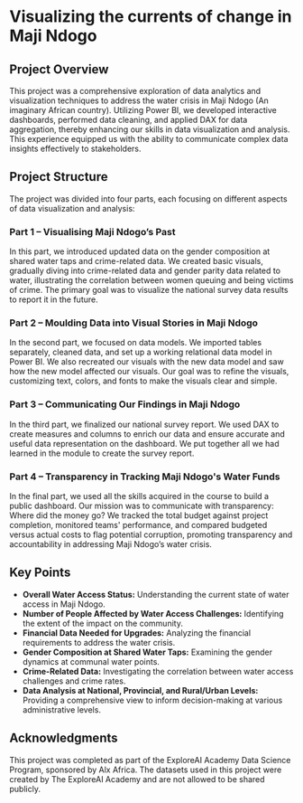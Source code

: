 # Visualizing the currents of change in Maji Ndogo

## Project Overview
This project was a comprehensive exploration of data analytics and visualization techniques to address the water crisis in Maji Ndogo (An imaginary African country). Utilizing Power BI, we developed interactive dashboards, performed data cleaning, and applied DAX for data aggregation, thereby enhancing our skills in data visualization and analysis. This experience equipped us with the ability to communicate complex data insights effectively to stakeholders.

## Project Structure
The project was divided into four parts, each focusing on different aspects of data visualization and analysis:

### Part 1 – Visualising Maji Ndogo’s Past
In this part, we introduced updated data on the gender composition at shared water taps and crime-related data. We created basic visuals, gradually diving into crime-related data and gender parity data related to water, illustrating the correlation between women queuing and being victims of crime. The primary goal was to visualize the national survey data results to report it in the future.

### Part 2 – Moulding Data into Visual Stories in Maji Ndogo
In the second part, we focused on data models. We imported tables separately, cleaned data, and set up a working relational data model in Power BI. We also recreated our visuals with the new data model and saw how the new model affected our visuals. Our goal was to refine the visuals, customizing text, colors, and fonts to make the visuals clear and simple.

### Part 3 – Communicating Our Findings in Maji Ndogo
In the third part, we finalized our national survey report. We used DAX to create measures and columns to enrich our data and ensure accurate and useful data representation on the dashboard. We put together all we had learned in the module to create the survey report.

### Part 4 – Transparency in Tracking Maji Ndogo's Water Funds
In the final part, we used all the skills acquired in the course to build a public dashboard. Our mission was to communicate with transparency: Where did the money go? We tracked the total budget against project completion, monitored teams' performance, and compared budgeted versus actual costs to flag potential corruption, promoting transparency and accountability in addressing Maji Ndogo’s water crisis.

## Key Points
- **Overall Water Access Status:** Understanding the current state of water access in Maji Ndogo.
- **Number of People Affected by Water Access Challenges:** Identifying the extent of the impact on the community.
- **Financial Data Needed for Upgrades:** Analyzing the financial requirements to address the water crisis.
- **Gender Composition at Shared Water Taps:** Examining the gender dynamics at communal water points.
- **Crime-Related Data:** Investigating the correlation between water access challenges and crime rates.
- **Data Analysis at National, Provincial, and Rural/Urban Levels:** Providing a comprehensive view to inform decision-making at various administrative levels.

## Acknowledgments
This project was completed as part of the ExploreAI Academy Data Science Program, sponsored by Alx Africa. The datasets used in this project were created by The ExploreAI Academy and are not allowed to be shared publicly.
